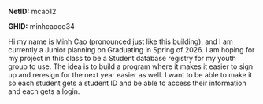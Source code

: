 **NetID:** mcao12

**GHID:** minhcaooo34

Hi my name is Minh Cao (pronounced just like this building), and I am currently a Junior planning on Graduating in Spring of 2026. I am hoping for my project in this class to be a Student database registry for my youth group to use. The idea is to build a program where it makes it easier to sign up and reresign for the next year easier as well. I want to be able to make it so each student gets a student ID and be able to access their information and each gets a login. 

